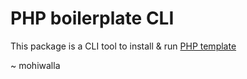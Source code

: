 # PHP boilerplate CLI

This package is a CLI tool to install & run [PHP template](https://github.com/mohiwalla/php-template/)

~ mohiwalla

